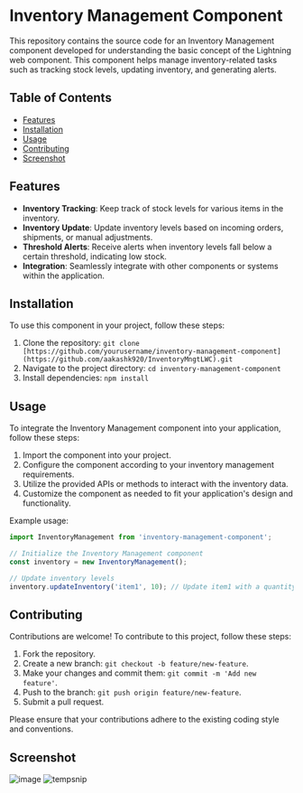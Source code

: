 # Inventory Management Component

This repository contains the source code for an Inventory Management component developed for understanding the basic concept of the Lightning web component. This component helps manage inventory-related tasks such as tracking stock levels, updating inventory, and generating alerts.

## Table of Contents

- [Features](#features)
- [Installation](#installation)
- [Usage](#usage)
- [Contributing](#contributing)
- [Screenshot](#Screenshot)

## Features

- **Inventory Tracking**: Keep track of stock levels for various items in the inventory.
- **Inventory Update**: Update inventory levels based on incoming orders, shipments, or manual adjustments.
- **Threshold Alerts**: Receive alerts when inventory levels fall below a certain threshold, indicating low stock.
- **Integration**: Seamlessly integrate with other components or systems within the application.

## Installation

To use this component in your project, follow these steps:

1. Clone the repository: `git clone [https://github.com/yourusername/inventory-management-component](https://github.com/aakashk920/InventoryMngtLWC).git`
2. Navigate to the project directory: `cd inventory-management-component`
3. Install dependencies: `npm install`

## Usage

To integrate the Inventory Management component into your application, follow these steps:

1. Import the component into your project.
2. Configure the component according to your inventory management requirements.
3. Utilize the provided APIs or methods to interact with the inventory data.
4. Customize the component as needed to fit your application's design and functionality.

Example usage:

```javascript
import InventoryManagement from 'inventory-management-component';

// Initialize the Inventory Management component
const inventory = new InventoryManagement();

// Update inventory levels
inventory.updateInventory('item1', 10); // Update item1 with a quantity of 10
```

## Contributing

Contributions are welcome! To contribute to this project, follow these steps:

1. Fork the repository.
2. Create a new branch: `git checkout -b feature/new-feature`.
3. Make your changes and commit them: `git commit -m 'Add new feature'`.
4. Push to the branch: `git push origin feature/new-feature`.
5. Submit a pull request.

Please ensure that your contributions adhere to the existing coding style and conventions.

## Screenshot

![image](https://github.com/aakashk920/InventoryMngtLWC/assets/57090466/bfa4d42a-7787-4abe-bf49-fb483e9db3d7)
![tempsnip](https://github.com/aakashk920/InventoryMngtLWC/assets/57090466/7fbbad96-cd85-42da-b246-0900bea7643f)


